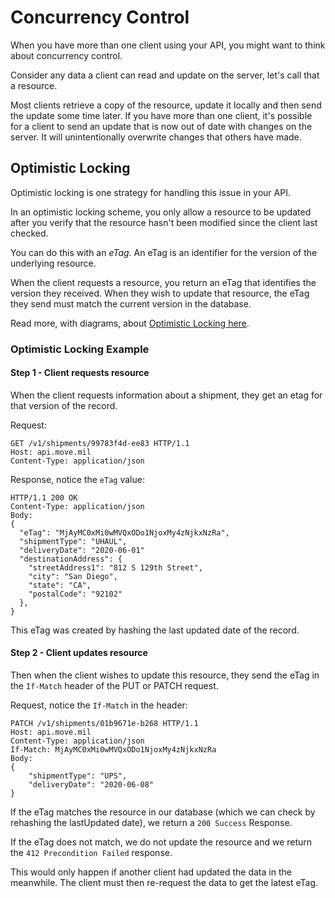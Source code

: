 # Concurrency Control

When you have more than one client using your API, you might want to think about concurrency control.

Consider any data a client can read and update on the server, let's call that a resource.

Most clients retrieve a copy of the resource, update it locally and then send the update some time later. If you have more than one client, it's possible for a client to send an update that is now out of date with changes on the server. It will unintentionally overwrite changes that others have made.

## Optimistic Locking

Optimistic locking is one strategy for handling this issue in your API.

In an optimistic locking scheme, you only allow a resource to be updated after you verify that the resource hasn't been modified since the client last checked.

You can do this with an *eTag*. An eTag is an identifier for the version of the underlying resource.

When the client requests a resource, you return an eTag that identifies the version they received. When they wish to update that resource, the eTag they send must match the current version in the database.

Read more, with diagrams, about [Optimistic Locking here](https://medium.com/swlh/api-concurrency-control-strategies-cd546c2cdc16).

### Optimistic Locking Example

#### Step 1 - Client requests resource

When the client requests information about a shipment, they get an etag for that version of the record.

Request:

```
GET /v1/shipments/99783f4d-ee83 HTTP/1.1
Host: api.move.mil
Content-Type: application/json
```

Response, notice the `eTag` value:

```
HTTP/1.1 200 OK
Content-Type: application/json
Body:
{
  "eTag": "MjAyMC0xMi0wMVQxODo1NjoxMy4zNjkxNzRa",
  "shipmentType": "UHAUL",
  "deliveryDate": "2020-06-01"
  "destinationAddress": {
    "streetAddress1": "812 S 129th Street",
    "city": "San Diego",
    "state": "CA",
    "postalCode": "92102"
  },
}

```

This eTag was created by hashing the last updated date of the record.

#### Step 2 - Client updates resource

Then when the client wishes to update this resource, they send the eTag in the `If-Match` header of the PUT or PATCH request.

Request, notice the `If-Match` in the header:

```
PATCH /v1/shipments/01b9671e-b268 HTTP/1.1
Host: api.move.mil
Content-Type: application/json
If-Match: MjAyMC0xMi0wMVQxODo1NjoxMy4zNjkxNzRa
Body:
{
    "shipmentType": "UPS",
    "deliveryDate": "2020-06-08"
}
```

If the eTag matches the resource in our database (which we can check by rehashing the lastUpdated date), we return a `200 Success` Response.

If the eTag does not match, we do not update the resource and we return the `412 Precondition Failed` response.

This would only happen if another client had updated the data in the meanwhile. The client must then re-request the data to get the latest eTag.
